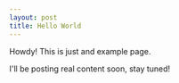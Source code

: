```yaml
---
layout: post
title: Hello World
---
```


Howdy! This is just and example page.

I'll be posting real content soon, stay tuned!
